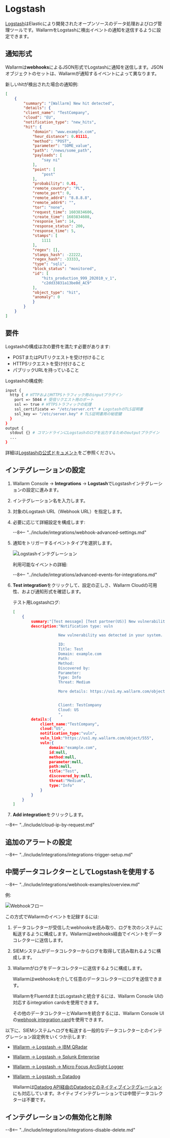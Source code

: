 # Logstash

[Logstash](https://www.elastic.co/logstash)はElasticにより開発されたオープンソースのデータ処理およびログ管理ツールです。WallarmをLogstashに検出イベントの通知を送信するように設定できます。

## 通知形式

Wallarmは**webhooks**によるJSON形式でLogstashに通知を送信します。JSONオブジェクトのセットは、Wallarmが通知するイベントによって異なります。

新しいhitが検出された場合の通知例:

```json
[
    {
        "summary": "[Wallarm] New hit detected",
        "details": {
        "client_name": "TestCompany",
        "cloud": "EU",
        "notification_type": "new_hits",
        "hit": {
            "domain": "www.example.com",
            "heur_distance": 0.01111,
            "method": "POST",
            "parameter": "SOME_value",
            "path": "/news/some_path",
            "payloads": [
                "say ni"
            ],
            "point": [
                "post"
            ],
            "probability": 0.01,
            "remote_country": "PL",
            "remote_port": 0,
            "remote_addr4": "8.8.8.8",
            "remote_addr6": "",
            "tor": "none",
            "request_time": 1603834606,
            "create_time": 1603834608,
            "response_len": 14,
            "response_status": 200,
            "response_time": 5,
            "stamps": [
                1111
            ],
            "regex": [],
            "stamps_hash": -22222,
            "regex_hash": -33333,
            "type": "sqli",
            "block_status": "monitored",
            "id": [
                "hits_production_999_202010_v_1",
                "c2dd33831a13be0d_AC9"
            ],
            "object_type": "hit",
            "anomaly": 0
            }
        }
    }
]
```

## 要件

Logstashの構成は次の要件を満たす必要があります:

* POSTまたはPUTリクエストを受け付けること
* HTTPSリクエストを受け付けること
* パブリックURLを持っていること

Logstashの構成例:

```bash linenums="1"
input {
  http { # HTTPおよびHTTPSトラフィック用のinputプラグイン
    port => 5044 # 受信リクエスト用のポート
    ssl => true # HTTPSトラフィックの処理
    ssl_certificate => "/etc/server.crt" # LogstashのTLS証明書
    ssl_key => "/etc/server.key" # TLS証明書用の秘密鍵
  }
}
output {
  stdout {} # コマンドラインにLogstashのログを出力するためのoutputプラグイン
  ...
}
```

詳細は[Logstashの公式ドキュメント](https://www.elastic.co/guide/en/logstash/current/configuration-file-structure.html)をご参照ください。

## インテグレーションの設定

1. Wallarm Console → **Integrations** → **Logstash**でLogstashインテグレーションの設定に進みます。
1. インテグレーション名を入力します。
1. 対象のLogstash URL（Webhook URL）を指定します。
1. 必要に応じて詳細設定を構成します:

    --8<-- "../include/integrations/webhook-advanced-settings.md"
1. 通知をトリガーするイベントタイプを選択します。

    ![Logstashインテグレーション](../../../images/user-guides/settings/integrations/add-logstash-integration.png)

    利用可能なイベントの詳細:

    --8<-- "../include/integrations/advanced-events-for-integrations.md"

1. **Test integration**をクリックして、設定の正しさ、Wallarm Cloudの可用性、および通知形式を確認します。

    テスト用Logstashログ:

    ```json
    [
        {
            summary:"[Test message] [Test partner(US)] New vulnerability detected",
            description:"Notification type: vuln

                        New vulnerability was detected in your system.

                        ID: 
                        Title: Test
                        Domain: example.com
                        Path: 
                        Method: 
                        Discovered by: 
                        Parameter: 
                        Type: Info
                        Threat: Medium

                        More details: https://us1.my.wallarm.com/object/555


                        Client: TestCompany
                        Cloud: US
                        ",
            details:{
                client_name:"TestCompany",
                cloud:"US",
                notification_type:"vuln",
                vuln_link:"https://us1.my.wallarm.com/object/555",
                vuln:{
                    domain:"example.com",
                    id:null,
                    method:null,
                    parameter:null,
                    path:null,
                    title:"Test",
                    discovered_by:null,
                    threat:"Medium",
                    type:"Info"
                }
            }
        }
    ]
    ```

1. **Add integration**をクリックします。

--8<-- "../include/cloud-ip-by-request.md"

## 追加のアラートの設定

--8<-- "../include/integrations/integrations-trigger-setup.md"

## 中間データコレクターとしてLogstashを使用する

--8<-- "../include/integrations/webhook-examples/overview.md"

例:

![Webhookフロー](../../../images/user-guides/settings/integrations/webhook-examples/logstash/qradar-scheme.png)

この方式でWallarmのイベントを記録するには:

1. データコレクターが受信したwebhooksを読み取り、ログを次のシステムに転送するように構成します。Wallarmはwebhooks経由でイベントをデータコレクターに送信します。
1. SIEMシステムがデータコレクターからログを取得して読み取れるように構成します。
1. Wallarmがログをデータコレクターに送信するように構成します。

    Wallarmはwebhooksを介して任意のデータコレクターにログを送信できます。

    WallarmをFluentdまたはLogstashと統合するには、Wallarm Console UIの対応するintegration cardsを使用できます。

    その他のデータコレクターとWallarmを統合するには、Wallarm Console UIの[webhook integration card](webhook.md)を使用できます。

以下に、SIEMシステムへログを転送する一般的なデータコレクターとのインテグレーション設定例をいくつか示します:

* [Wallarm → Logstash → IBM QRadar](webhook-examples/logstash-qradar.md)
* [Wallarm → Logstash → Splunk Enterprise](webhook-examples/logstash-splunk.md)
* [Wallarm → Logstash → Micro Focus ArcSight Logger](webhook-examples/logstash-arcsight-logger.md)
* [Wallarm → Logstash → Datadog](webhook-examples/fluentd-logstash-datadog.md)

    Wallarmは[Datadog API経由のDatadogとのネイティブインテグレーション](datadog.md)にも対応しています。ネイティブインテグレーションでは中間データコレクターは不要です。

## インテグレーションの無効化と削除

--8<-- "../include/integrations/integrations-disable-delete.md"